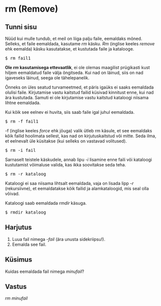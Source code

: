 # rm (Remove)

## Tunni sisu

Nüüd kui mulle tundub, et meil on liiga palju faile, eemaldaks mõned. Selleks, et faile eemaldada, kasutame *rm* käsku. *Rm* (inglise keeles *remove* ehk eemalda) käsku kasutatakse, et kustutada faile ja katalooge.

<pre>$ rm fail1</pre>

**Ole *rm* kasutamisega ettevaatlik**, ei ole olemas maagilist prügikasti kust hiljem eemaldatud faile välja õngitseda. Kui nad on läinud, siis on nad igaveseks läinud, seega ole tähelepanelik.

Õnneks on üles seatud turvameetmed, et päris igaüks ei saaks eemaldada olulisi faile. Kirjutamise vastu kaitstud failid küsivad kinnitust enne, kui nad ära kustutada. Samuti ei ole kirjutamise vastu kaitstud kataloogi niisama lihtne eemaldada.

Kui kõik see eelnev ei huvita, siis saab faile igal juhul eemaldada.

<pre>$ rm -f fail1</pre>

-f (inglise keeles *force* ehk jõuga) valik ütleb rm käsule, et see eemaldaks kõik failid hoolimata sellest, kas nad on kirjutuskaitstud või mitte. Seda ilma, et eelnevalt üle küsitakse (kui selleks on vastavad volitused).

<pre>$ rm -i fail</pre>

Sarnaselt teistele käskudele, annab lipu *-i* lisamine enne faili või kataloogi kustutamist võimaluse valida, kas ikka soovitakse seda teha.

<pre>$ rm -r kataloog</pre>

Kataloogi ei saa niisama lihtsalt eemaldada, vaja on lisada lipp *-r* (rekursiivne), et eemaldatakse kõik failid ja alamkataloogid, mis seal olla võivad.

Kataloogi saab eemaldada *rmdir* käsuga.

<pre>$ rmdir kataloog</pre>

## Harjutus

<ol>
<li>Luua fail nimega <i>-fail</i> (ära unusta sidekriipsu!).</li>
<li>Eemalda see fail.</li>
</ol>

## Küsimus

Kuidas eemaldada fail nimega *minufail*?

## Vastus

*rm minufail*

